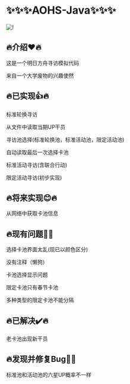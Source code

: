 # ✨✨✨AOHS-Java✨✨✨
![!](https://count.getloli.com/get/@AOHS-Android?theme=rule34)
## 🔥介绍❤️🔥
这是一个明日方舟寻访模拟代码

来自一个大学废物的兴趣使然
## 🔥已实现👍🔥
标准轮换寻访

从文件中读取当期UP干员

寻访池选择(标准轮换池，标准活动池，限定活动池)

自动读取最后一次选择卡池

标准活动寻访(含联合行动)

限定活动寻访(初步实现)
## 🔥将来实现😊🔥
从网络中获取卡池信息
## 🔥现有问题🥺🔥
选择卡池界面太乱(现已以颜色区分)

没有注释（懒狗）

卡池选择显示问题

限定卡池只有春节卡池

多种类型的限定卡池不能分隔
## 🔥已解决✔️🔥
老卡池出现新干员

## 🔥发现并修复Bug🐛🔥
标准池和活动池的六星UP概率不一样